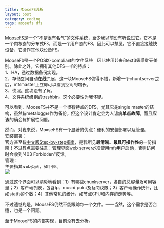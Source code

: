 ```yaml
---
title: MooseFS浅析
layout: post
category: coding
tags: moosefs dfs 
---
```


[MooseFS](http://www.moosefs.org/)是一个“不是很有名气”的文件系统，至少我以前没有听说过它。它不是一个内核态的分布式FS，而是一个用户态的FS。因此可以想见，它不直接接触快设备，它操作其他块设备FS。  

MooseFS是一个POSIX-compliant的文件系统，因此使用起来和ext3等感觉无差别。除此之外，它拥有其他DFS一样的特点：  
1、HA，通过数据备份实现。  
2、存储空间自动**在线**扩展，这一块MooseFS做得不错，新增一个chunkserver之后，mfsmaster上立即可以看到空间的增长。  
3、快照。这块没有了解。  
4、文件系统级别的trashbin。这个必要性为我怀疑。  

可以看到，MooseFS并不是一个很有特点的DFS，尤其它是single master的结构，虽然有metalogger作为备份，但这个设计肯定会为人诟病**单点故障**，而且**应该**的确会有扩展性问题。  

然而，对我来说，MooseFS有一个显著的优点：便利的安装部署以及管理。  
安装部署：  
官方甚至有[中文版Step-by-step指南](http://pro.hit.gemius.pl/hitredir/id=nGDgjQgQG2WJtgQsdMEY8_VzLXUdQae4lPyomd0nuN..j7/url=moosefs.org/tl_files/manpageszip/moosefs-step-by-step-tutorial-cn-v.1.1.pdf)，是我所见**最清晰、最具可操作性**的一份指南！不过有点需要注意：管理界面web server必须使用mfs用户启动，否则访问时会收到"403 Forbidden"反馈。  
管理：  
主要指其web页面，如下图。  
![](http://blog.opennebula.org/wp-content/uploads/2011/04/moosefs-status.png)  

通过这个界面可以清晰地看到：1）有哪些chunkserver，各自的总容量及可用容量；2）客户端列表，包含ip、mount point及访问权限；3）客户端操作统计，比如statfs的个数；4）其他常见的统计，如节点CPU和内存的走势等。  

不过遗憾的是，MooseFS仍然不能跟踪每一个文件。——当然，这个需求是否合适，也是一个问题。  

至于MooseFS的内部实现，目前没有去分析。
